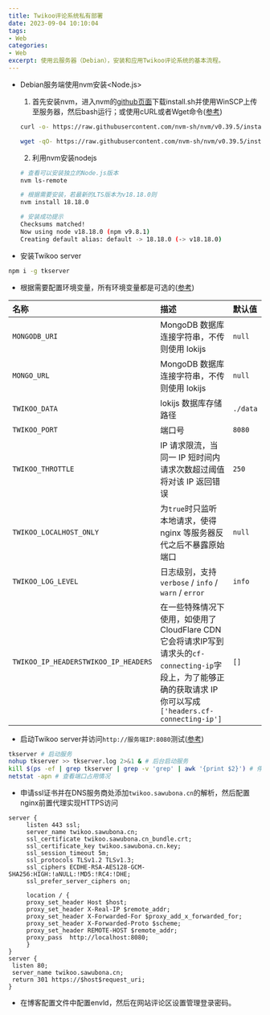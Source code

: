 ```yaml
---
title: Twikoo评论系统私有部署
date: 2023-09-04 10:10:04
tags: 
- Web
categories:
- Web
excerpt: 使用云服务器（Debian），安装和应用Twikoo评论系统的基本流程。
---
```


- Debian服务端使用nvm安装<Node.js>
    1. 首先安装nvm，进入nvm的[github页面](https://github.com/nvm-sh/nvm)下载install.sh并使用WinSCP上传至服务器，然后bash运行；或使用cURL或者Wget命令([参考](https://github.com/nvm-sh/nvm/blob/master/README.md))
    ```bash
    curl -o- https://raw.githubusercontent.com/nvm-sh/nvm/v0.39.5/install.sh | bash

    wget -qO- https://raw.githubusercontent.com/nvm-sh/nvm/v0.39.5/install.sh | bash
    ```

    2. 利用nvm安装nodejs
    ```bash
    # 查看可以安装独立的Node.js版本
    nvm ls-remote

    # 根据需要安装，若最新的LTS版本为v18.18.0则
    nvm install 18.18.0

    # 安装成功提示
    Checksums matched!
    Now using node v18.18.0 (npm v9.8.1)
    Creating default alias: default -> 18.18.0 (-> v18.18.0)
    ```

- 安装Twikoo server
```bash
npm i -g tkserver
```
- 根据需要配置环境变量，所有环境变量都是可选的([参考](https://twikoo.js.org/backend.html#%E7%A7%81%E6%9C%89%E9%83%A8%E7%BD%B2))

| 名称 | 描述 | 默认值 |
| :----- | :----- | :----- |
| ```MONGODB_URI```             | MongoDB 数据库连接字符串，不传则使用 lokijs                       | ```null```   |
| ```MONGO_URL```               | MongoDB 数据库连接字符串，不传则使用 lokijs                       | ```null```   |
| ```TWIKOO_DATA```             | lokijs 数据库存储路径                                            | ```./data``` |
| ```TWIKOO_PORT```             | 端口号                                                          | ```8080```   | 
| ```TWIKOO_THROTTLE```         | IP 请求限流，当同一 IP 短时间内请求次数超过阈值将对该 IP 返回错误    | ```250```    |
| ```TWIKOO_LOCALHOST_ONLY```   | 为```true```时只监听本地请求，使得 nginx 等服务器反代之后不暴露原始端口 | ```null``` |
| ```TWIKOO_LOG_LEVEL```        | 日志级别，支持 ```verbose``` / ```info``` / ```warn``` / ```error``` | ```info``` |
| ```TWIKOO_IP_HEADERSTWIKOO_IP_HEADERS``` | 在一些特殊情况下使用，如使用了CloudFlare CDN它会将请求IP写到请求头的```cf-connecting-ip```字段上，为了能够正确的获取请求 IP 你可以写成```['headers.cf-connecting-ip']``` | ```[]``` |

- 启动Twikoo server并访问```http://服务端IP:8080```测试([参考](https://www.drflower.top/posts/7a36ee43/#%E7%8E%AF%E5%A2%83))
```bash
tkserver # 启动服务
nohup tkserver >> tkserver.log 2>&1 & # 后台启动服务
kill $(ps -ef | grep tkserver | grep -v 'grep' | awk '{print $2}') # 停止服务
netstat -apn # 查看端口占用情况
```

- 申请ssl证书并在DNS服务商处添加```twikoo.sawubona.cn```的解析，然后配置nginx前置代理实现HTTPS访问
```nginx
server {
     listen 443 ssl; 
     server_name twikoo.sawubona.cn;
     ssl_certificate twikoo.sawubona.cn_bundle.crt; 
     ssl_certificate_key twikoo.sawubona.cn.key; 
     ssl_session_timeout 5m;
     ssl_protocols TLSv1.2 TLSv1.3; 
     ssl_ciphers ECDHE-RSA-AES128-GCM-SHA256:HIGH:!aNULL:!MD5:!RC4:!DHE; 
     ssl_prefer_server_ciphers on;
 
     location / {
     proxy_set_header Host $host;
     proxy_set_header X-Real-IP $remote_addr;
     proxy_set_header X-Forwarded-For $proxy_add_x_forwarded_for;
     proxy_set_header X-Forwarded-Proto $scheme;
     proxy_set_header REMOTE-HOST $remote_addr;
     proxy_pass  http://localhost:8080;
     }
}
server {
 listen 80;
 server_name twikoo.sawubona.cn;
 return 301 https://$host$request_uri;    
}
```

- 在博客配置文件中配置envld，然后在网站评论区设置管理登录密码。